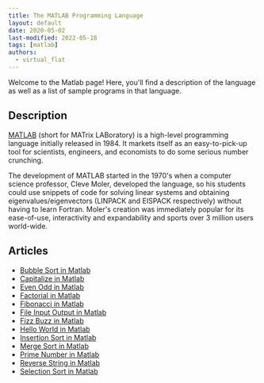 ```yaml
---
title: The MATLAB Programming Language
layout: default
date: 2020-05-02
last-modified: 2022-05-18
tags: [matlab]
authors:
  - virtual_flat
---
```


Welcome to the Matlab page! Here, you'll find a description of the language as well as a list of sample programs in that language.

## Description

[MATLAB][1] (short for MATrix LABoratory) is a high-level programming language initially
released in 1984. It markets itself as an easy-to-pick-up tool for scientists,
engineers, and economists to do some serious number crunching.

The development of MATLAB started in the 1970's when a computer science professor,
Cleve Moler, developed the language, so his students could use snippets of code
for solving linear systems and obtaining eigenvalues/eigenvectors (LINPACK and
EISPACK respectively) without having to learn Fortran. Moler's creation was
immediately popular for its ease-of-use, interactivity and expandability and
sports over 3 million users world-wide.

[1]: https://en.wikipedia.org/wiki/MATLAB


## Articles

- [Bubble Sort in Matlab](https://sampleprograms.io/projects/bubble-sort/matlab)
- [Capitalize in Matlab](https://sampleprograms.io/projects/capitalize/matlab)
- [Even Odd in Matlab](https://sampleprograms.io/projects/even-odd/matlab)
- [Factorial in Matlab](https://sampleprograms.io/projects/factorial/matlab)
- [Fibonacci in Matlab](https://sampleprograms.io/projects/fibonacci/matlab)
- [File Input Output in Matlab](https://sampleprograms.io/projects/file-input-output/matlab)
- [Fizz Buzz in Matlab](https://sampleprograms.io/projects/fizz-buzz/matlab)
- [Hello World in Matlab](https://sampleprograms.io/projects/hello-world/matlab)
- [Insertion Sort in Matlab](https://sampleprograms.io/projects/insertion-sort/matlab)
- [Merge Sort in Matlab](https://sampleprograms.io/projects/merge-sort/matlab)
- [Prime Number in Matlab](https://sampleprograms.io/projects/prime-number/matlab)
- [Reverse String in Matlab](https://sampleprograms.io/projects/reverse-string/matlab)
- [Selection Sort in Matlab](https://sampleprograms.io/projects/selection-sort/matlab)